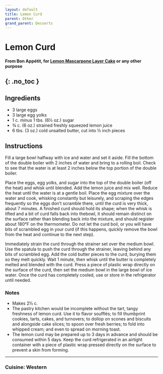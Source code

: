```yaml
---
layout: default
title: Lemon Curd
parent: Other
grand_parent: Desserts
---
```


# Lemon Curd
#### From Bon Appétit, for <a href="./../../desserts/lemon_cake" target = "_blank">Lemon Mascarpone Layer Cake</a> or any other purpose
{: .no_toc }
---

## Ingredients
<ul>
	<li>3 large eggs</li>
	<li>3 large egg yolks</li>
	<li>1 c. minus 1 tbs. (6½ oz.) sugar</li>
	<li>¾ c. (6 oz.) strained freshly squeezed lemon juice</li>
	<li>6 tbs. (3 oz.) cold unsalted butter, cut into ½ inch pieces</li>
</ul>


## Instructions
Fill a large bowl halfway with ice and water and set it aside. Fill the bottom of the double boiler with 2 inches of water and bring to a rolling boil. Check to see that the water is at least 2 inches below the top portion of the double boiler. 

Place the eggs, egg yolks, and sugar into the top of the double boiler (off the heat) and whisk until blended. Add the lemon juice and mix well. Reduce the heat until the water is at a gentle boil. Place the egg mixture over the water and cook, whisking constantly but leisurely, and scraping the edges frequently so the eggs don’t scramble there, until the curd is very thick, about 7 minutes. A finished curd should hold its shape; when the whisk is lifted and a bit of curd falls back into thebowl, it should remain distinct on the surface rather than blending back into the mixture, and should register about 180°F on the thermometer. Do not let the curd boil, or you will have bits of scrambled egg in your curd (if this happens, quickly remove the bowl from the heat and continue to the next step). 

Immediately strain the curd through the strainer set over the medium bowl. Use the spatula to push the curd through the strainer, leaving behind any bits of scrambled egg. Add the cold butter pieces to the curd, burying them so they melt quickly. Wait 1 minute, then whisk until the butter is completely melted and blended with the curd. Press a piece of plastic wrap directly on the surface of the curd, then set the medium bowl in the large bowl of ice water. Once the curd has completely cooled, use or store in the refrigerator until needed.

### Notes
<ul>
	<li>Makes 2½ c.</li>
	<li>The pastry kitchen would be incomplete without the tart, tangy freshness of lemon curd. Use it to flavor soufflés; to fill thumbprint cookies, tarts, cakes, and turnovers; to dollop on scones and biscuits and alongside cake slices; to spoon over fresh berries; to fold into whipped cream; and even to spread on morning toast.</li>
	<li>The lemon curd may be prepared up to 3 days in advance and should be consumed within 5 days. Keep the curd refrigerated in an airtight container with a piece of plastic wrap pressed directly on the surface to prevent a skin from forming.</li>
</ul>

--- 

### Cuisine: Western
